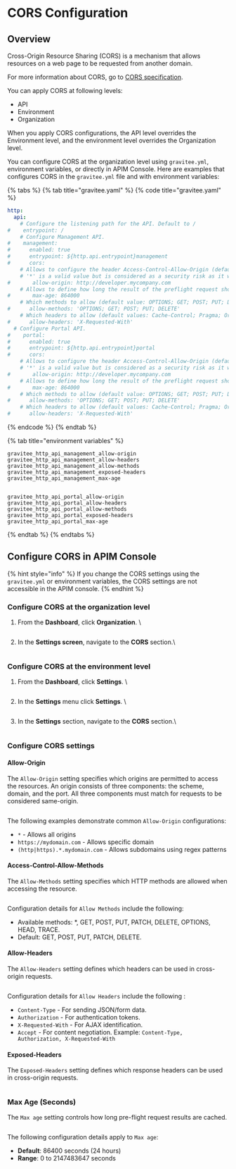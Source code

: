 # CORS Configuration

## Overview

Cross-Origin Resource Sharing (CORS) is a mechanism that allows resources on a web page to be requested from another domain.

For more information about CORS, go to [CORS specification](https://www.w3.org/TR/cors).

You can apply CORS at following levels:&#x20;

* API
* Environment
* Organization

When you apply CORS configurations, the API level overrides the Environment level, and the environment level overrides the Organization level.

You can configure CORS at the organization level using `gravitee.yml`, environment variables, or directly in APIM Console. Here are examples that configures CORS in the `gravitee.yml` file and with environment variables:

{% tabs %}
{% tab title="gravitee.yaml" %}
{% code title="gravitee.yaml" %}
```yaml
http:
  api:
    # Configure the listening path for the API. Default to /
#    entrypoint: /
    # Configure Management API.
#    management:
#      enabled: true
#      entrypoint: ${http.api.entrypoint}management
#      cors:
    # Allows to configure the header Access-Control-Allow-Origin (default value: *)
    # '*' is a valid value but is considered as a security risk as it will be opened to cross origin requests from anywhere.
#       allow-origin: http://developer.mycompany.com
    # Allows to define how long the result of the preflight request should be cached for (default value; 1728000 [20 days])
#       max-age: 864000
    # Which methods to allow (default value: OPTIONS; GET; POST; PUT; DELETE)
#      allow-methods: 'OPTIONS; GET; POST; PUT; DELETE'
    # Which headers to allow (default values: Cache-Control; Pragma; Origin; Authorization; Content-Type; X-Requested-With; If-Match; X-Xsrf-Token)
#      allow-headers: 'X-Requested-With'
  # Configure Portal API.
#    portal:
#      enabled: true
#      entrypoint: ${http.api.entrypoint}portal
#      cors:
    # Allows to configure the header Access-Control-Allow-Origin (default value: *)
    # '*' is a valid value but is considered as a security risk as it will be opened to cross origin requests from anywhere.
#       allow-origin: http://developer.mycompany.com
    # Allows to define how long the result of the preflight request should be cached for (default value; 1728000 [20 days])
#       max-age: 864000
    # Which methods to allow (default value: OPTIONS; GET; POST; PUT; DELETE)
#      allow-methods: 'OPTIONS; GET; POST; PUT; DELETE'
    # Which headers to allow (default values: Cache-Control; Pragma; Origin; Authorization; Content-Type; X-Requested-With; If-Match; X-Xsrf-Token)
#      allow-headers: 'X-Requested-With'
```
{% endcode %}
{% endtab %}

{% tab title="environment variables" %}
```
gravitee_http_api_management_allow-origin
gravitee_http_api_management_allow-headers
gravitee_http_api_management_allow-methods
gravitee_http_api_management_exposed-headers
gravitee_http_api_management_max-age


gravitee_http_api_portal_allow-origin
gravitee_http_api_portal_allow-headers
gravitee_http_api_portal_allow-methods
gravitee_http_api_portal_exposed-headers
gravitee_http_api_portal_max-age
```
{% endtab %}
{% endtabs %}

## Configure CORS in APIM Console

{% hint style="info" %}
If you change the CORS settings using the `gravitee.yml` or environment variables, the CORS settings are not accessible in the APIM console.
{% endhint %}

### Configure CORS at the organization level

1.  From the **Dashboard**, click **Organization**. \


    <figure><img src="../../.gitbook/assets/31738772-8FFD-4BC5-B5EF-5F303E24249E_1_201_a.jpeg" alt=""><figcaption></figcaption></figure>
2.  In the **Settings screen**, navigate to the **CORS** section.\


    <figure><img src="../../.gitbook/assets/image.png" alt=""><figcaption></figcaption></figure>

### Configure CORS at the environment level

1.  From the **Dashboard**, click **Settings**. \


    <figure><img src="../../.gitbook/assets/135B4F2E-B8C1-43A5-8D01-902F42C7816D_1_201_a.jpeg" alt=""><figcaption></figcaption></figure>
2.  In the **Settings** menu click **Settings**. \


    <figure><img src="../../.gitbook/assets/7FA0E4F4-7452-47FD-B854-644ADE2EF363_1_201_a.jpeg" alt=""><figcaption></figcaption></figure>
3.  In the **Settings** section, navigate to the **CORS** section.\


    <figure><img src="../../.gitbook/assets/883255A4-7111-42D3-93B7-B0CA04CED7F0_1_201_a.jpeg" alt=""><figcaption></figcaption></figure>

### Configure CORS settings&#x20;

#### Allow-Origin

The `Allow-Origin` setting specifies which origins are permitted to access the resources. An origin consists of three components: the scheme, domain, and the port. All three components must match for requests to be considered same-origin.

<figure><img src="../../.gitbook/assets/B63D7FEF-5B6F-4D0A-9E8E-23B8C95D7B6B.jpeg" alt=""><figcaption></figcaption></figure>

The following examples demonstrate common `Allow-Origin` configurations:

* `*` - Allows all origins&#x20;
* `https://mydomain.com` - Allows specific domain
* `(http|https).*.mydomain.com` - Allows subdomains using regex patterns

#### Access-Control-Allow-Methods

The `Allow-Methods` setting specifies which HTTP methods are allowed when accessing the resource.

<figure><img src="../../.gitbook/assets/image (1).png" alt=""><figcaption></figcaption></figure>

Configuration details for `Allow Methods` include the following:

* Available methods: \*, GET, POST, PUT, PATCH, DELETE, OPTIONS, HEAD, TRACE.
* Default: GET, POST, PUT, PATCH, DELETE.

#### Allow-Headers

The `Allow-Headers` setting defines which headers can be used in cross-origin requests.&#x20;

<figure><img src="../../.gitbook/assets/image (2).png" alt=""><figcaption></figcaption></figure>

Configuration details for `Allow Headers` include the following :

* `Content-Type` - For sending JSON/form data.
* `Authorization` - For authentication tokens.
* `X-Requested-With` - For AJAX identification.
* `Accept` - For content negotiation. Example: `Content-Type, Authorization, X-Requested-With`

#### Exposed-Headers

The `Exposed-Headers` setting defines which response headers can be used in cross-origin requests.

<figure><img src="../../.gitbook/assets/A91098D9-C8AE-47E9-B87E-3875C35C69A7.jpeg" alt=""><figcaption></figcaption></figure>

### Max Age (Seconds)

The `Max age` setting controls how long pre-flight request results are cached.&#x20;

<figure><img src="../../.gitbook/assets/10E6B5B1-9DF0-4CDE-A4C1-28038AFF833C.jpeg" alt=""><figcaption></figcaption></figure>

The following configuration details apply to `Max age`:

* **Default**: 86400 seconds (24 hours)
* **Range**: 0 to 2147483647 seconds
